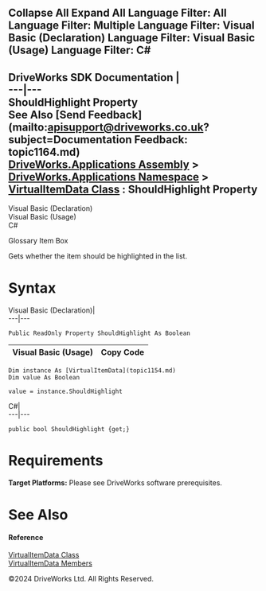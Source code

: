        

 Collapse All Expand All  Language Filter: All  Language Filter: Multiple  Language Filter: Visual Basic (Declaration) Language Filter: Visual Basic (Usage) Language Filter: C#  
---  
DriveWorks SDK Documentation  |   
---|---  
ShouldHighlight Property   
See Also [Send Feedback](mailto:apisupport@driveworks.co.uk?subject=Documentation Feedback: topic1164.md)  
[DriveWorks.Applications Assembly](topic13.md) > [DriveWorks.Applications Namespace](topic16.md) > [VirtualItemData Class](topic1154.md) : ShouldHighlight Property  
---  
  
Visual Basic (Declaration)    
Visual Basic (Usage)    
C# 

Glossary Item Box

Gets whether the item should be highlighted in the list. 

# Syntax

Visual Basic (Declaration)|   
---|---  
      
    
    Public ReadOnly Property ShouldHighlight As Boolean  
  
Visual Basic (Usage)| Copy Code  
---|---  
      
    
    Dim instance As [VirtualItemData](topic1154.md)
    Dim value As Boolean
     
    value = instance.ShouldHighlight  
  
C#|   
---|---  
      
    
    public bool ShouldHighlight {get;}  
  
# Requirements

**Target Platforms:** Please see DriveWorks software prerequisites.

# See Also

#### Reference

[VirtualItemData Class](topic1154.md)   
[VirtualItemData Members](topic1155.md)

©2024 DriveWorks Ltd. All Rights Reserved.
